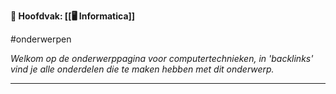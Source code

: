 **📂 Hoofdvak: [[🖥️ Informatica]]**

#onderwerpen

*Welkom op de onderwerppagina voor computertechnieken, in 'backlinks' vind je alle onderdelen die te maken hebben met dit onderwerp.*

---
